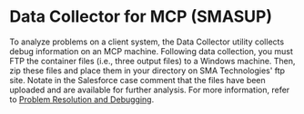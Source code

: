 # Data Collector for MCP (SMASUP)

To analyze problems on a client system, the Data Collector utility collects debug information on an MCP machine. Following data collection, you must FTP the container files (i.e., three output files) to a Windows machine. Then, zip these files and place them in your directory on SMA Technologies' ftp site. Notate in the Salesforce case comment that the files have been uploaded and are available for further analysis. For more information, refer to [Problem Resolution and Debugging](/debugging).

